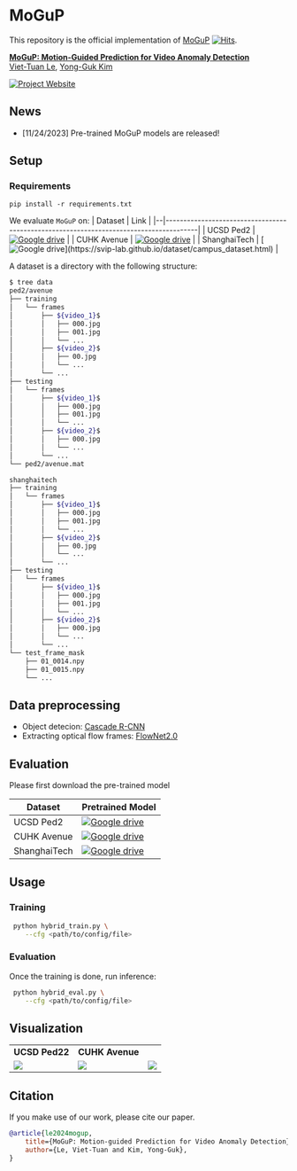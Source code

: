 # MoGuP

This repository is the official implementation of [MoGuP](https://moguprediction.github.io/) [![Hits](https://hits.seeyoufarm.com/api/count/incr/badge.svg?url=https%3A%2F%2Fgithub.com%2Fvt-le%2FMoGuP&count_bg=%2379C83D&title_bg=%23555555&icon=&icon_color=%23E7E7E7&title=hits&edge_flat=false)](https://hits.seeyoufarm.com).

**[MoGuP: Motion-Guided Prediction for Video Anomaly Detection](https://moguprediction.github.io/)**
<br/>
[Viet-Tuan Le](https://vt-le.github.io/), 
[Yong-Guk Kim](http://home.sejong.ac.kr/~ykim/)
<br/>

[![Project Website](https://img.shields.io/badge/Project-Website-orange)](https://moguprediction.github.io/)


## News

- [11/24/2023] Pre-trained MoGuP models are released!
<!--
- [XX/XX/2024] Code released!)
-->

## Setup

### Requirements

```shell
pip install -r requirements.txt
```

We evaluate `MoGuP` on:
| Dataset | Link                                                                                  |
|--|---------------------------------------------------------------------------------------|
| UCSD Ped2 | [![Google drive](https://badgen.net/static/Homepage/Ped2/blue)](http://www.svcl.ucsd.edu/projects/anomaly/dataset.html) |
| CUHK Avenue | [![Google drive](https://badgen.net/badge/Homepage/Avenue/cyan)](http://www.cse.cuhk.edu.hk/leojia/projects/detectabnormal/dataset.html) |
| ShanghaiTech | [![Google drive](https://badgen.net/badge/Homepage/ShanghaiTech/green?)](https://svip-lab.github.io/dataset/campus_dataset.html) |

A dataset is a directory with the following structure:
  ```bash
  $ tree data
  ped2/avenue
  ├── training
  │   └── frames
  │       ├── ${video_1}$
  │       │   ├── 000.jpg
  │       │   ├── 001.jpg
  │       │   └── ...
  │       ├── ${video_2}$
  │       │   ├── 00.jpg
  │       │   └── ...
  │       └── ...
  ├── testing
  │   └── frames
  │       ├── ${video_1}$
  │       │   ├── 000.jpg
  │       │   ├── 001.jpg
  │       │   └── ...
  │       ├── ${video_2}$
  │       │   ├── 000.jpg
  │       │   └── ...
  │       └── ...
  └── ped2/avenue.mat
  
  shanghaitech
  ├── training
  │   └── frames
  │       ├── ${video_1}$
  │       │   ├── 000.jpg
  │       │   ├── 001.jpg
  │       │   └── ...
  │       ├── ${video_2}$
  │       │   ├── 00.jpg
  │       │   └── ...
  │       └── ...
  ├── testing
  │   └── frames
  │       ├── ${video_1}$
  │       │   ├── 000.jpg
  │       │   ├── 001.jpg
  │       │   └── ...
  │       ├── ${video_2}$
  │       │   ├── 000.jpg
  │       │   └── ...
  │       └── ...
  └── test_frame_mask
      ├── 01_0014.npy
      ├── 01_0015.npy
      └── ...  
  ```

## Data preprocessing
- Object detecion: [Cascade R-CNN](https://github.com/open-mmlab/mmaction2)
- Extracting optical flow frames: [FlowNet2.0](https://github.com/NVIDIA/flownet2-pytorch)


## Evaluation
Please first download the pre-trained model

| Dataset | Pretrained Model                                                                                  |
|--|---------------------------------------------------------------------------------------|
| UCSD Ped2 | [![Google drive](https://badgen.net/static/Link/Ped2/blue?icon=chrome)](https://drive.google.com/drive/folders/1Jq8vEGS9eEV2a6rK3TmjhUKcbbbuLcYd?usp=sharing) |
| CUHK Avenue | [![Google drive](https://badgen.net/badge/Link/Avenue/blue?icon=chrome)](https://drive.google.com/drive/folders/1UxPg9u6Bmhh5YBMfU31Gj4BZmL-ghIeq?usp=sharing) |
| ShanghaiTech | [![Google drive](https://badgen.net/badge/Link/ShanghaiTech/blue?icon=chrome)](https://drive.google.com/drive/folders/1Jq8vEGS9eEV2a6rK3TmjhUKcbbbuLcYd?usp=sharing) |

## Usage

### Training

```bash
 python hybrid_train.py \
    --cfg <path/to/config/file>
```   

### Evaluation

Once the training is done, run inference:

```bash
 python hybrid_eval.py \
    --cfg <path/to/config/file>
``` 

## Visualization

<table class="center">
<tr>
  <td style="text-align:center;"><b>UCSD Ped22</b></td>
  <td style="text-align:center;"><b>CUHK Avenue</b></td>
</tr>
<tr>
  <td><img src="https://github.com/MoGuPrediction/MoGuPrediction.github.io/blob/main/static/images/fig_introduction_error_comparation_ped2.png"></td>
  <td><img src="https://github.com/MoGuPrediction/MoGuPrediction.github.io/blob/main/static/images/fig_introduction_error_comparation_avenue.png"></td>
  <td><img src="https://github.com/MoGuPrediction/MoGuPrediction.github.io/blob/main/static/images/fig_introduction_error_comparation_shanghaitech.png"></td>
</tr>
</table>


## Citation
If you make use of our work, please cite our paper.
```bibtex
@article{le2024mogup,
    title={MoGuP: Motion-guided Prediction for Video Anomaly Detection},
    author={Le, Viet-Tuan and Kim, Yong-Guk},
}
```